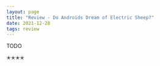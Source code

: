 ```yaml
---
layout: page
title: "Review - Do Androids Dream of Electric Sheep?"
date: 2021-12-28
tags: review
---
```


TODO

✭✭✭✭
